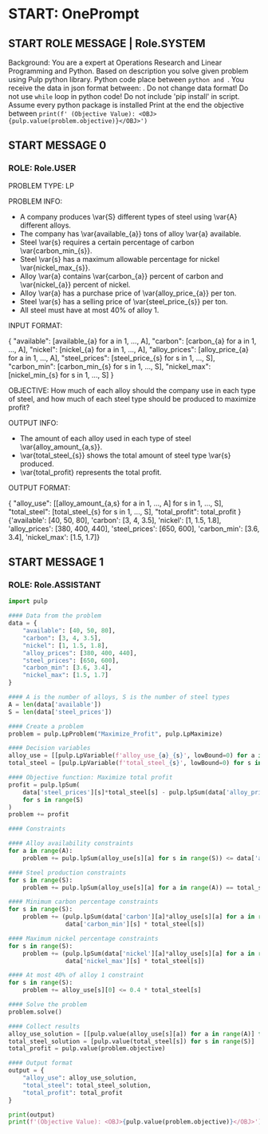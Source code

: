 # START: OnePrompt 
## START ROLE MESSAGE | Role.SYSTEM 
Background: You are a expert at Operations Research and Linear Programming and Python. Based on description you solve given problem using Pulp python library. Python code place between ```python and ```. You receive the data in json format between: <DATA></DATA>. Do not change data format! Do not use `while` loop in python code! Do not include 'pip install' in script. Assume every python package is installed Print at the end the objective between <OBJ></OBJ> `print(f' (Objective Value): <OBJ>{pulp.value(problem.objective)}</OBJ>')`  
## START MESSAGE 0 
### ROLE: Role.USER
<DESCRIPTION>
PROBLEM TYPE: LP

PROBLEM INFO:

- A company produces \var{S} different types of steel using \var{A} different alloys.
- The company has \var{available_{a}} tons of alloy \var{a} available.
- Steel \var{s} requires a certain percentage of carbon \var{carbon_min_{s}}.
- Steel \var{s} has a maximum allowable percentage for nickel \var{nickel_max_{s}}.
- Alloy \var{a} contains \var{carbon_{a}} percent of carbon and \var{nickel_{a}} percent of nickel.
- Alloy \var{a} has a purchase price of \var{alloy_price_{a}} per ton.
- Steel \var{s} has a selling price of \var{steel_price_{s}} per ton.
- All steel must have at most 40% of alloy 1.

INPUT FORMAT: 

{
"available": [available_{a} for a in 1, ..., A],
"carbon": [carbon_{a} for a in 1, ..., A],
"nickel": [nickel_{a} for a in 1, ..., A],
"alloy_prices": [alloy_price_{a} for a in 1, ..., A],
"steel_prices": [steel_price_{s} for s in 1, ..., S],
"carbon_min": [carbon_min_{s} for s in 1, ..., S],
"nickel_max": [nickel_min_{s} for s in 1, ..., S]
}

OBJECTIVE: How much of each alloy should the company use in each type of steel, and how much of each steel type should be produced to maximize profit?

OUTPUT INFO:

- The amount of each alloy used in each type of steel \var{alloy_amount_{a,s}}.
- \var{total_steel_{s}} shows the total amount of steel type \var{s} produced.
- \var{total_profit} represents the total profit.

OUTPUT FORMAT:

{
    "alloy_use": [[alloy_amount_{a,s} for a in 1, ..., A] for s in 1, ..., S],
    "total_steel": [total_steel_{s} for s in 1, ..., S],
    "total_profit": total_profit
}
</DESCRIPTION>
<DATA>
{'available': [40, 50, 80], 'carbon': [3, 4, 3.5], 'nickel': [1, 1.5, 1.8], 'alloy_prices': [380, 400, 440], 'steel_prices': [650, 600], 'carbon_min': [3.6, 3.4], 'nickel_max': [1.5, 1.7]}</DATA>


## START MESSAGE 1 
### ROLE: Role.ASSISTANT
```python
import pulp

#### Data from the problem
data = {
    "available": [40, 50, 80],
    "carbon": [3, 4, 3.5],
    "nickel": [1, 1.5, 1.8],
    "alloy_prices": [380, 400, 440],
    "steel_prices": [650, 600],
    "carbon_min": [3.6, 3.4],
    "nickel_max": [1.5, 1.7]
}

#### A is the number of alloys, S is the number of steel types
A = len(data['available'])
S = len(data['steel_prices'])

#### Create a problem
problem = pulp.LpProblem("Maximize_Profit", pulp.LpMaximize)

#### Decision variables
alloy_use = [[pulp.LpVariable(f'alloy_use_{a}_{s}', lowBound=0) for a in range(A)] for s in range(S)]
total_steel = [pulp.LpVariable(f'total_steel_{s}', lowBound=0) for s in range(S)]

#### Objective function: Maximize total profit
profit = pulp.lpSum(
    data['steel_prices'][s]*total_steel[s] - pulp.lpSum(data['alloy_prices'][a]*alloy_use[s][a] for a in range(A))
    for s in range(S)
)
problem += profit

#### Constraints

#### Alloy availability constraints
for a in range(A):
    problem += pulp.lpSum(alloy_use[s][a] for s in range(S)) <= data['available'][a]

#### Steel production constraints
for s in range(S):
    problem += pulp.lpSum(alloy_use[s][a] for a in range(A)) == total_steel[s]

#### Minimum carbon percentage constraints
for s in range(S):
    problem += (pulp.lpSum(data['carbon'][a]*alloy_use[s][a] for a in range(A)) >=
                data['carbon_min'][s] * total_steel[s])

#### Maximum nickel percentage constraints
for s in range(S):
    problem += (pulp.lpSum(data['nickel'][a]*alloy_use[s][a] for a in range(A)) <=
                data['nickel_max'][s] * total_steel[s])

#### At most 40% of alloy 1 constraint
for s in range(S):
    problem += alloy_use[s][0] <= 0.4 * total_steel[s]

#### Solve the problem
problem.solve()

#### Collect results
alloy_use_solution = [[pulp.value(alloy_use[s][a]) for a in range(A)] for s in range(S)]
total_steel_solution = [pulp.value(total_steel[s]) for s in range(S)]
total_profit = pulp.value(problem.objective)

#### Output format
output = {
    "alloy_use": alloy_use_solution,
    "total_steel": total_steel_solution,
    "total_profit": total_profit
}

print(output)
print(f'(Objective Value): <OBJ>{pulp.value(problem.objective)}</OBJ>')
```

